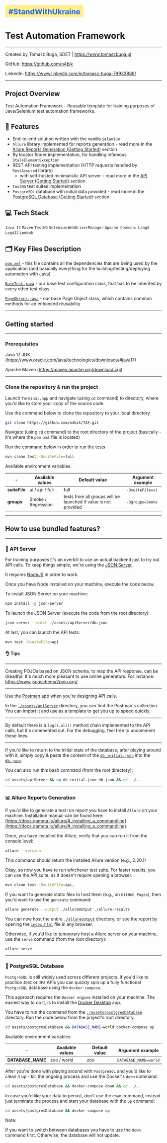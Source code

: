 [![Stand With Ukraine](https://raw.githubusercontent.com/vshymanskyy/StandWithUkraine/main/badges/StandWithUkraine.svg)](https://stand-with-ukraine.pp.ua)

# Test Automation Framework

___
Created by Tomasz Buga, SDET | https://www.tomaszbuga.pl

GitHub: https://github.com/n4bik

LinkedIn: https://www.linkedin.com/in/tomasz-buga-79933886/
___

## Project Overview

Test Automation Framework - Reusable template for training purposes of Java/Selenium test automation frameworks.

## 🚀 Features

- End-to-end solution written with the vanilla `Selenium`
- `Allure` library implemented for reports generation - read more in
  the [Allure Reports Generation (Getting Started)](#-allure-reports-generation) section
- By locator finder implementation, for handling infamous `StaleElementException`
- REST API testing implementation (HTTP requests handled by `RestAssured` library)
    - with self-hosted minimalistic API server - read more in the [API Server (Getting Started)](#-api-server) section
- `TestNG` test suites implementation
- `PostgreSQL` database with initial data provided - read more in
  the [PostgreSQL Database (Getting Started)](#-postgresql-database) section

## 💻 Tech Stack

`Java 17` `Maven` `TestNG` `Selenium` `WebDriverManager` `Apache Commons Lang3` `Log4J2` `Lombok`

## 🗂 Key Files Description

[`pom.xml`](pom.xml) - this file contains all the dependencies that are being used by the application (and basically
everything for
the building/testing/deploying automation with Java)

[`BaseTest.java`](src/test/java/pl/tomaszbuga/framework/BaseTest.java) - our base test configuration class, that has to
be inherited by every other test class

[`PageObject.java`](src/test/java/pl/tomaszbuga/framework/PageObject.java) - our base Page Object class, which contains
common methods for an enhanced reusability
___

## Getting started

___

### Prerequisites

Java 17 JDK (https://www.oracle.com/java/technologies/downloads/#java17)

Apache Maven (https://maven.apache.org/download.cgi)
___

### Clone the repository & run the project

Launch `Terminal.app` and navigate (using `cd` command) to directory, where you'd like to store your copy of the source
code

Use the command below to clone the repository to your local directory

```zsh
git clone https://github.com/n4bik/TAF.git
``` 

Navigate (using `cd` command) to the root directory of the project (basically - it's where the `pom.xml` file is
located)

Run the command below in order to run the tests

```zsh
mvn clean test -DsuiteFile=full
```

Available environment variables:

| -             | Available values   | Default value                                                   | Argument example   |
|---------------|--------------------|-----------------------------------------------------------------|--------------------|
| **suiteFile** | ui / api / full    | full                                                            | ` -DsuiteFile=ui ` |
| **groups**    | Smoke / Regression | tests from all groups will be launched if value is not provided | ` -Dgroups=Smoke ` |

___

## How to use bundled features?

___

### 📖 API Server

For training purposes it's an overkill to use an actual backend just to try out API calls.
To keep things simple, we're using the [JSON Server](https://www.npmjs.com/package/json-server).

It requires [NodeJS](https://nodejs.org/en/) in order to work.

Once you have Node installed on your machine, execute the code below.

To install JSON Server on your machine:

```zsh
npm install -g json-server
```

To launch the JSON Server (execute the code from the root directory):

```zsh
json-server --watch ./assets/apiServer/db.json
```

At last, you can launch the API tests:

```zsh
mvn test -DsuiteFile=api
```

#### 👌 Tips

___
Creating POJOs based on JSON schema, to map the API response, can be dreadful. It's much more pleasant to use online generators. For instance: https://www.jsonschema2pojo.org/
___
Use the [Postman](https://www.postman.com/) app when you're designing API calls.

In the [`./assets/apiServer`](assets/apiServer) directory, you can find the Postman's collection. You can import it and
use as a template to get you up to speed quickly.
___
By default there is a `log().all()` method chain implemented to the API calls, but it's commented out. For the debugging, feel free to uncomment these lines.
___
If you'd like to return to the initial state of the database, after playing around with it, simply copy & paste the
content of the [`db_initial.json`](assets/apiServer/db_initial.json) into the [`db.json`](assets/apiServer/db.json).

You can also run this bash command (from the root directory):

```zsh
cd assets/apiServer && cp db_initial.json db.json && cd ../..
```

___

### 📊 Allure Reports Generation

If you'd like to generate a test run report you have to install `Allure` on your machine. Installation manual can be
found
here: [https://docs.qameta.io/allure/#_installing_a_commandline](https://docs.qameta.io/allure/#_installing_a_commandline).

Once, you have installed the Allure, verify that you can run it from the console level:

```zsh
allure --version
```

This command should return the installed Allure version (e.g., 2.20.1)

Okay, so now you have to run whichever test suite. For faster results, you can use the API suite, as it doesn't require
opening a browser.

```zsh
mvn clean test -DsuiteFile=api,
```

If you want to generate static files to host them (e.g., on `GitHub Pages`), then you'd want to use the `generate`
command:

```zsh
allure generate --output ./allureOutput ./allure-results
```

You can now host the entire [`./allureOutput`](./allureOutput) directory, or see the report by opening
the [`index.html`](allureOutput/index.html) file in any browser.

Otherwise, if you'd like to temporary host a Allure server on your machine, use the `serve` command (from the root
directory):

```zsh
allure serve
```

___

### 💾 PostgreSQL Database

`PostgreSQL` is still widely used across different projects. If you'd like to practice `JDBC` or `JPA` APIs you can
quickly spin up a fully functional `PostgreSQL` database using the `docker-compose`.

This approach requires the `Docker engine` installed on your machine. The easiest way to do it, is to install the [Docker Desktop](https://www.docker.com/products/docker-desktop/) app.

You have to run the command from the [`./assets/postgresDatabase`](./assets/postgresDatabase) directory. Run the code below from the project's root directory:

```zsh
cd assets/postgresDatabase && DATABASE_NAME=world docker-compose up
```

Available environment variables:

| -                 | Available values | Default value | Argument example        |
|-------------------|------------------|---------------|-------------------------|
| **DATABASE_NAME** | zoo / world      | zoo           | ` DATABASE_NAME=world ` |

After you're done with playing around with `PostgreSQL` and you'd like to clean it up - kill the ongoing process and use
the Docker's `down` command:

```zsh
cd assets/postgresDatabase && docker-compose down && cd ../..
```

In case you'd like your data to persist, don't use the `down` command, instead just terminate the process and start your
database with the `up` command:

```zsh
cd assets/postgresDatabase && docker-compose up
```

Note:

If you want to switch between databases you have to use the `down` command first. Otherwise, the database will not
update.

